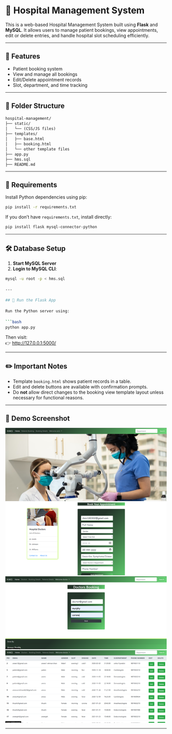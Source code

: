 # 🏥 Hospital Management System

This is a web-based Hospital Management System built using **Flask** and **MySQL**. It allows users to manage patient bookings, view appointments, edit or delete entries, and handle hospital slot scheduling efficiently.

---

## 📌 Features

- Patient booking system
- View and manage all bookings
- Edit/Delete appointment records
- Slot, department, and time tracking

---

## 📂 Folder Structure

```
hospital-management/
├── static/
│   └── (CSS/JS files)
├── templates/
│   ├── base.html
│   ├── booking.html
│   └── other template files
├── app.py
├── hms.sql
├── README.md
```

---

## 💾 Requirements

Install Python dependencies using pip:

```bash
pip install -r requirements.txt
```

If you don’t have `requirements.txt`, install directly:

```bash
pip install flask mysql-connector-python
```

---

## 🛠️ Database Setup

1. **Start MySQL Server**
2. **Login to MySQL CLI**:

```bash
mysql -u root -p < hms.sql

---

## 🚀 Run the Flask App

Run the Python server using:

```bash
python app.py
```

Then visit:  
👉 http://127.0.0.1:5000/

---

## ✏️ Important Notes

- Template `booking.html` shows patient records in a table.
- Edit and delete buttons are available with confirmation prompts.
- Do **not** allow direct changes to the booking view template layout unless necessary for functional reasons.

---

## 🧪 Demo Screenshot

![Home](PROJECT/static/images/home.png)
![Patient Booking](PROJECT/static/images/patient_booking.png)
![doctor booking](PROJECT/static/images/doctor_booking.png)
![Patient Details](PROJECT/static/images/patients_details.png)

---

